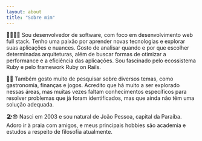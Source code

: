 ```yaml
---
layout: about
title: "Sobre mim"
---
```


<p class="text-lg">
👨🏽‍💻💎 Sou desenvolvedor de software, com foco em desenvolvimento web full stack. Tenho uma paixão por aprender novas tecnologias e explorar suas aplicações e nuances. Gosto de analisar quando e por que escolher determinadas arquiteturas, além de buscar formas de otimizar a performance e a eficiência das aplicações. Sou fascinado pelo ecossistema Ruby e pelo framework Ruby on Rails.
<p>
<p class="text-lg">
🔎📖 Também gosto muito de pesquisar sobre diversos temas, como gastronomia, finanças e jogos. Acredito que há muito a ser explorado nessas áreas, mas muitas vezes faltam conhecimentos específicos para resolver problemas que já foram identificados, mas que ainda não têm uma solução adequada.
<p>
<p class="text-lg">
🏖️😎 Nasci em 2003 e sou natural de João Pessoa, capital da Paraíba. Adoro ir à praia com amigos, e meus principais hobbies são academia e estudos a respeito de filosofia atualmente.
<p>